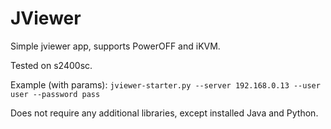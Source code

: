 JViewer
=======

Simple jviewer app, supports PowerOFF and iKVM.

Tested on s2400sc.

Example (with params):
`jviewer-starter.py --server 192.168.0.13 --user user --password pass`

Does not require any additional libraries, except installed Java and Python.